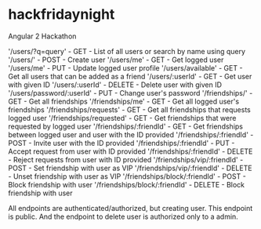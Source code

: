 # hackfridaynight

Angular 2 Hackathon

'/users/?q=query' - GET - List of all users or search by name using query
'/users/' - POST - Create user
'/users/me' - GET - Get logged user
'/users/me' - PUT - Update logged user profile
'/users/available' - GET - Get all users that can be added as a friend
'/users/:userId' - GET - Get user with given ID
'/users/:userId' - DELETE - Delete user with given ID
'/users/password/:userId' - PUT - Change user's password
'/friendships/' - GET - Get all friendships
'/friendships/me' - GET - Get all logged user's friendships
'/friendships/requests' - GET - Get all friendships that requests logged user
'/friendships/requested' - GET - Get friendships that were requested by logged user
'/friendships/:friendId' - GET - Get friendships between logged user and user with the ID provided
'/friendships/:friendId' - POST - Invite user with the ID provided
'/friendships/:friendId' - PUT - Accept request from user with ID provided
'/friendships/:friendId' - DELETE - Reject requests from user with ID provided
'/friendships/vip/:friendId' - POST - Set friendship with user as VIP
'/friendships/vip/:friendId' - DELETE - Unset friendship with user as VIP
'/friendships/block/:friendId' - POST - Block friendship with user
'/friendships/block/:friendId' - DELETE - Block friendship with user

All endpoints are authenticated/authorized, but creating user. This endpoint is public. And the endpoint to delete user is authorized only to a admin.
